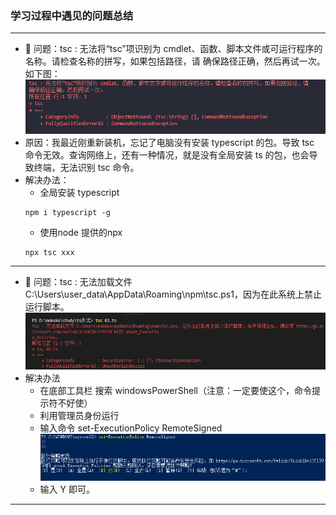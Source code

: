 ### 学习过程中遇见的问题总结
---
- 🔴 问题：tsc : 无法将“tsc”项识别为 cmdlet、函数、脚本文件或可运行程序的名称。请检查名称的拼写，如果包括路径，请
确保路径正确，然后再试一次。<br/>
如下图：
![alt](img/bug/S_2022-08-05_09-01-42.png)
- 原因：我最近刚重新装机，忘记了电脑没有安装 typescript 的包。导致 tsc 命令无效。查询网络上，还有一种情况，就是没有全局安装 ts 的包，也会导致终端，无法识别 tsc 命令。
- 解决办法：
  - 全局安装 typescript 
  ```node
  npm i typescript -g
  ```
  - 使用node 提供的npx
  ```
  npx tsc xxx
  ```
----
- 🔴 问题：tsc : 无法加载文件 C:\Users\user_data\AppData\Roaming\npm\tsc.ps1，因为在此系统上禁止运行脚本。
![alt](img/bug/1-2-1.png)
- 解决办法
  - 在底部工具栏 搜索 windowsPowerShell（注意：一定要使这个，命令提示符不好使）
  - 利用管理员身份运行
  - 输入命令 set-ExecutionPolicy RemoteSigned
![alt](img/bug/S_2022-08-05_09-26-15.png)
  - 输入 Y 即可。

----